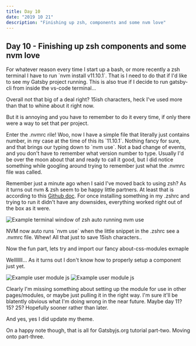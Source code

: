 ```yaml
---
title: Day 10
date: "2019 10 21"
description: "Finishing up zsh, components and some nvm love"
---
```


 <div>
      <h2>Day 10 - Finishing up zsh components and some nvm love</h2>
      <p>For whatever reason every time I start up a bash, or more recently a zsh terminal I have to run `nvm install v11.10.1`. That is I need to do that if I'd like to see my Gatsby project running. This is also true if I decide to run gatsby-cli from inside the vs-code terminal...</p>
      <p>Overall not that big of a deal right? 15ish characters, heck I've used more than that to whine about it right now.</p>
      <p>But it is annoying and you have to remember to do it every time, if only there were a way to set that per project.</p>
      <p>Enter the .nvmrc rile! Woo, now I have a simple file that literally just contains number, in my case at the time of this its `11.10.1`. Nothing fancy for sure, and that brings our typing down to `nvm use`. Not a bad change of events, and you don't have to remember what version number to type. Usually I'd be over the moon about that and ready to call it good, but I did notice something while googling around trying to remember just what the .nvmrc file was called.</p>
      <p>Remember just a minute ago when I said I've moved back to using zsh? As it turns out nvm & zsh seem to be happy little partners. At least that is according to this <a href="https://github.com/nvm-sh/nvm#zsh">Github doc</a>. For once installing something in my .zshrc and trying to run it didn't have any downsides, everything worked right out of the box as it were.</p>
      <img
        src={"../../Screenshot from 2019-10-24 05-26-46.png"}
        alt="Example terminal window of zsh auto running nvm use"
      />
      <p>NVM now auto runs `nvm use` when the little snippet in the .zshrc see a .nvmrc file. Whew! All that just to save 15ish characters..</p>
      <p>Now the fun part, lets try and import our fancy about-css-modules exmaple</p>
      <p>
        <User
          username="Jane Dont"
          avatar="https://s3.amazonaws.com/uifaces/faces/twitter/adellecharles/128.jpg"
          excerpt="I'm not Jane, go away."
        />
      </p>
      <p>Welllllll... As it turns out I don't know how to properly setup a component just yet.</p>
      <img
        src={"../../Screenshot from 2019-10-24 05-49-47.png"}
        alt="Example user module js" />
      <img
        src={"../../Screenshot from 2019-10-24 05-51-45.png"}
        alt="Example user module js" />
      <p>Clearly I'm missing something about setting up the module for use in other pages/modules, or maybe just pulling it in the right way. I'm sure it'll be blatently obvious what I'm doing wrong in the near future. Maybe day 11? 15? 25? Hopefully sooner rather than later.</p>
      <p>And yes, yes I did update my theme.</p>
      <p>On a happy note though, that is all for Gatsbyjs.org tutorial part-two. Moving onto part-three.</p>
    </div>
   
